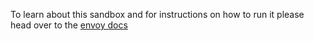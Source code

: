 To learn about this sandbox and for instructions on how to run it please head over
to the [envoy docs](https://www.envoyproxy.io/docs/envoy/latest/install/sandboxes/grpc_bridge)
